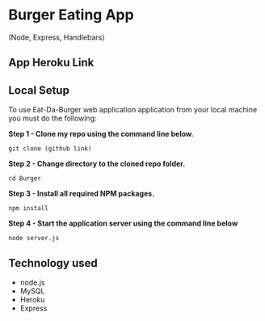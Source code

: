 # Burger Eating App
(Node, Express, Handlebars)

## App Heroku Link

## Local Setup
To use Eat-Da-Burger web application application from your local machine you must do the following:

**Step 1 - Clone my repo using the command line below.**
```
git clone (github link)
```
**Step 2 - Change directory to the cloned repo folder.**
```
cd Burger
```
**Step 3 - Install all required NPM packages.**
```
npm install
```
**Step 4 - Start the application server using the command line below**
```
node server.js
```

## Technology used
- node.js
- MySQL
- Heroku
- Express

